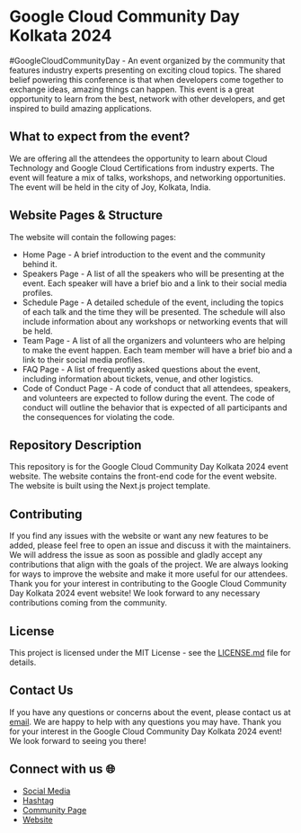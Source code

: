 # Google Cloud Community Day Kolkata 2024

#GoogleCloudCommunityDay - An event organized by the community that features industry experts presenting on exciting cloud topics. The shared belief powering this conference is that when developers come together to exchange ideas, amazing things can happen. This event is a great opportunity to learn from the best, network with other developers, and get inspired to build amazing applications.

## What to expect from the event?

We are offering all the attendees the opportunity to learn about Cloud Technology and Google Cloud Certifications from industry experts. The event will feature a mix of talks, workshops, and networking opportunities. The event will be held in the city of Joy, Kolkata, India.

## Website Pages & Structure

The website will contain the following pages:

- Home Page - A brief introduction to the event and the community behind it.
- Speakers Page - A list of all the speakers who will be presenting at the event. Each speaker will have a brief bio and a link to their social media profiles.
- Schedule Page - A detailed schedule of the event, including the topics of each talk and the time they will be presented. The schedule will also include information about any workshops or networking events that will be held.
- Team Page - A list of all the organizers and volunteers who are helping to make the event happen. Each team member will have a brief bio and a link to their social media profiles.
- FAQ Page - A list of frequently asked questions about the event, including information about tickets, venue, and other logistics.
- Code of Conduct Page - A code of conduct that all attendees, speakers, and volunteers are expected to follow during the event. The code of conduct will outline the behavior that is expected of all participants and the consequences for violating the code.

## Repository Description

This repository is for the Google Cloud Community Day Kolkata 2024 event website. The website contains the front-end code for the event website. The website is built using the Next.js project template.

## Contributing

If you find any issues with the website or want any new features to be added, please feel free to open an issue and discuss it with the maintainers. We will address the issue as soon as possible and gladly accept any contributions that align with the goals of the project. We are always looking for ways to improve the website and make it more useful for our attendees. Thank you for your interest in contributing to the Google Cloud Community Day Kolkata 2024 event website! We look forward to any necessary contributions coming from the community.

## License

This project is licensed under the MIT License - see the [LICENSE.md](LICENSE.md) file for details.

## Contact Us

If you have any questions or concerns about the event, please contact us at [email](gdgcloudkol@gmail.com). We are happy to help with any questions you may have. Thank you for your interest in the Google Cloud Community Day Kolkata 2024 event! We look forward to seeing you there!

## Connect with us 🌐

- [Social Media](https://social.gdgcloudkol.org/)
- [Hashtag](#gdgcloudkol)
- [Community Page](https://gdg.community.dev/gdg-cloud-kolkata/)
- [Website](https://gdgcloudkol.org/)
